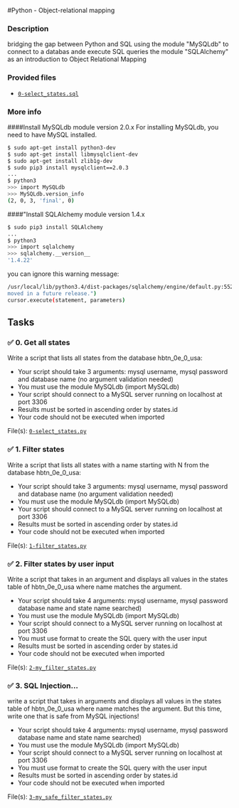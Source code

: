 #Python - Object-relational mapping
### Description 
bridging the gap between Python and SQL using 
    the module "MySQLdb" to connect to a databas ande execute SQL queries 
    the module "SQLAlchemy"  as an introduction to Object Relational Mapping

### Provided files
   * [`0-select_states.sql`](./provided/0-select_states.sql)
### More info
####Install MySQLdb module version 2.0.x
For installing MySQLdb, you need to have MySQL installed.
```bash
$ sudo apt-get install python3-dev
$ sudo apt-get install libmysqlclient-dev
$ sudo apt-get install zlib1g-dev
$ sudo pip3 install mysqlclient==2.0.3
...
$ python3
>>> import MySQLdb
>>> MySQLdb.version_info 
(2, 0, 3, 'final', 0)
```

####"Install SQLAlchemy module version 1.4.x
```bash
$ sudo pip3 install SQLAlchemy
...
$ python3
>>> import sqlalchemy
>>> sqlalchemy.__version__ 
'1.4.22'
```

you can ignore  this warning message:
```bash 
/usr/local/lib/python3.4/dist-packages/sqlalchemy/engine/default.py:552: Warning: (1681, "'@@SESSION.GTID_EXECUTED' is deprecated and will be re
moved in a future release.")                                                                                                        
cursor.execute(statement, parameters)  
```

## Tasks
### :white_check_mark: 0. Get all states
Write a script that lists all states from the database hbtn_0e_0_usa:
   * Your script should take 3 arguments: mysql username, mysql password and database name (no argument validation needed)
   * You must use the module MySQLdb (import MySQLdb)
   * Your script should connect to a MySQL server running on localhost at port 3306
   * Results must be sorted in ascending order by states.id
   * Your code should not be executed when imported

   File(s): [`0-select_states.py`](./0-select_states.py)

### :white_check_mark: 1. Filter states
Write a script that lists all states with a name starting with N from the database hbtn_0e_0_usa:
   * Your script should take 3 arguments: mysql username, mysql password and database name (no argument validation needed)
   * You must use the module MySQLdb (import MySQLdb)
   * Your script should connect to a MySQL server running on localhost at port 3306
   * Results must be sorted in ascending order by states.id
   * Your code should not be executed when imported

   File(s): [`1-filter_states.py`](./1-filter_states.py)

### :white_check_mark: 2. Filter states by user input
Write a script that takes in an argument and displays all values in the states table of hbtn_0e_0_usa where name matches the argument.
   * Your script should take 4 arguments: mysql username, mysql password database name and state name searched)
   * You must use the module MySQLdb (import MySQLdb)
   * Your script should connect to a MySQL server running on localhost at port 3306
   * You must use format to create the SQL query with the user input
   * Results must be sorted in ascending order by states.id
   * Your code should not be executed when imported

   File(s): [`2-my_filter_states.py`](./2-my_filter_states.py)

### :white_check_mark: 3. SQL Injection... 
write a script that takes in arguments and displays all values in the states table of hbtn_0e_0_usa where name matches the argument. But this time, write one that is safe from MySQL injections!
   * Your script should take 4 arguments: mysql username, mysql password database name and state name searched)
   * You must use the module MySQLdb (import MySQLdb)
   * Your script should connect to a MySQL server running on localhost at port 3306
   * You must use format to create the SQL query with the user input
   * Results must be sorted in ascending order by states.id
   * Your code should not be executed when imported

   File(s): [`3-my_safe_filter_states.py`](./3-my_safe_filter_states.py)
